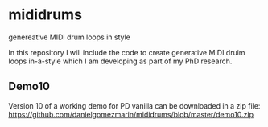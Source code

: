 # mididrums
genereative MIDI drum loops in style

In this repository I will include the code to create generative MIDI druim loops in-a-style which I am developing as part of my PhD research.

## Demo10
Version 10 of a working demo for PD vanilla can be downloaded in a zip file: https://github.com/danielgomezmarin/mididrums/blob/master/demo10.zip
